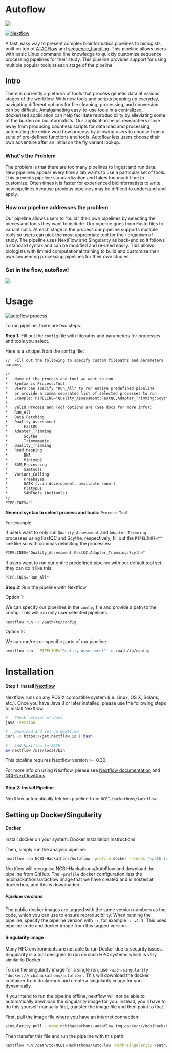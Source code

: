 # Autoflow

![](https://raw.githubusercontent.com/NCBI-Hackathons/Autopipeline/master/images/logo.png)

[![Nextflow](https://img.shields.io/badge/nextflow-%E2%89%A50.30.0-brightgreen.svg)](https://www.nextflow.io/)

A fast, easy way to present complex bioinformatics pipelines to biologists, built on top of [ATACFlow](https://github.com/NCBI-Hackathons/ATACFlow) and [sequence_handling](https://github.com/MorrellLAB/sequence_handling). This pipeline allows users with basic Linux command line knowledge to quickly customize sequence processing pipelines for their study. This pipeline provides support for using multiple popular tools at each stage of the pipeline.

## Intro
There is currently a plethora of tools that process genetic data at various stages of the workflow. With new tools and scripts popping up everyday, navigating different options for file cleaning, processing, and conversion can be difficult. Amalgamating easy-to-use tools in a centralized, dockerized application can help facilitate reproducibility by alleviating some of the burden on bioinformatists. Our application helps researchers move away from producing countless scripts for data load and processing, automating the entire workflow process by allowing users to choose from a suite of pre-defined functions and tools. Autoflow lets users choose their own adventure after an initial on the fly variant lookup.

### What's the Problem
The problem is that there are too many pipelines to ingest and run data. New pipelines appear every time a lab wants to use a particular set of tools. This prevents pipeline standardization and takes too much time to customize. Often times it is faster for experienced bioinformatists to write new pipelines because previous pipelines may be difficult to undersand and apply.

### How our pipeline addresses the problem
Our pipeline allows users to “build” their own pipelines by selecting the pieces and tools they want to include. Our pipeline goes from Fastq files to variant calls. At each stage in the process our pipeline supports multiple tools so users can pick the most appropriate tool for their organism of study. The pipeline uses NextFlow and Singularity as back-end so it follows a standard syntax and can be modified and re-used easily. This allows biologists with limited computational training to build and customize their own sequencng processing pipelines for their own studies.

### Get in the flow, autoflow!

![](https://raw.githubusercontent.com/NCBI-Hackathons/Autopipeline/master/images/Flowchart_v2.png)

# Usage

![autoflow process](https://user-images.githubusercontent.com/29574436/43224278-ccd20f0e-9023-11e8-9c03-8337df71e2c8.png)

To run pipeline, there are two steps.

**Step 1:** Fill out the `config` file with filepaths and parameters for processes and tools you select.

Here is a snippet from the `config` file:

```XML
//  Fill out the following to specify custom filepaths and parameters
params{

/*
*   Name of the process and tool we want to run
*   Syntax is Process:Tool
*   Users can specify "Run_All" to run entire predefined pipeline
*   or provide a comma separated list of selected processes to run
*   Example: PIPELINE="Quality_Assessment:FastQC,Adapter_Trimming:Scythe,Read_Mapping:BWA"
*
*   Valid Process and Tool options are (See docs for more info):
*   Run_All
*   Data_Fetching
*   Quality_Assessment
*       FastQC
*   Adapter_Trimming
*       Scythe
*       Trimmomatic
*   Quality_Trimming
*   Read_Mapping
*       BWA
*       Minimap2
*   SAM_Processing
*       Samtools
*   Variant_Calling
*       Freebayes
*       GATK (..in development, available soon!)
*       Platypus
*       SAMTools (bcftools)
*/
PIPELINES=""
```

**General syntax to select process and tools:** `Process:Tool`

For example:

If users want to only run `Quality_Assessment` and `Adapter_Trimming` processes using FastQC and Scythe, respectively, fill out the `PIPELINES=""` line like so with commas delimiting the processes:

```XML
PIPELINES="Quality_Assessment:FastQC,Adapter_Trimming:Scythe"
```

If users want to run our entire predefined pipeline with our default tool set, they can do it like this:

```XML
PIPELINES="Run_All"
```

**Step 2:** Run the pipeline with Nextflow

Option 1:

We can specify our pipelines in the `config` file and provide a path to the config. This will run only user selected pipelines.

```bash
nextflow run -c /path/to/config
```

Option 2:

We can run/re-run specific parts of our pipeline.

```bash
nextflow run --PIPELINE="Quality_Assessment" -c /path/to/config
```

# Installation

#### Step 1: Install [Nextflow](https://www.nextflow.io)

Nextflow runs on any POSIX compatible system (i.e. Linux, OS X, Solaris, etc.). Once you have Java 8 or later installed, please use the following steps to install Nextflow:

```bash
#   Check version of Java
java -version

#   Download and set up Nextflow
curl -s https://get.nextflow.io | bash

#   Add Nextflow to PATH
mv nextflow /usr/local/bin
```

This pipeline requires Nextflow version >= 0.30.

For more info on using Nextflow, please see [Nextflow documentation](https://www.nextflow.io/docs/latest/index.html) and [NGI-NextflowDocs](https://github.com/SciLifeLab/NGI-NextflowDocs).

#### Step 2: Install Pipeline

Nextflow automatically fetches pipeline from `NCBI-Hackathons/Autoflow`.

## Setting up Docker/Singularity

#### Docker

Install docker on your system: Docker Installation Instructions

Then, simply run the analysis pipeline:

```bash
nextflow run NCBI-Hackathons/Autoflow -profile docker --reads '<path to your reads>'
```

Nextflow will recognise NCBI-Hackathons/AutoFlow and download the pipeline from GitHub. The `-profile` docker configuration lists the ncbihackathons/atacflow image that we have created and is hosted at dockerhub, and this is downloaded.

##### Pipeline versions

The public docker images are tagged with the same version numbers as the code, which you can use to ensure reproducibility. When running the pipeline, specify the pipeline version with `-r`, for example `-r v1.3`. This uses pipeline code and docker image from this tagged version.

#### Singularity image

Many HPC environments are not able to run Docker due to security issues. Singularity is a tool designed to run on such HPC systems which is very similar to Docker.

To use the singularity image for a single run, use `-with-singularity 'docker://ncbihackathons/autoflow'`. This will download the docker container from dockerhub and create a singularity image for you dynamically.

If you intend to run the pipeline offline, nextflow will not be able to automatically download the singularity image for you. Instead, you'll have to do this yourself manually first, transfer the image file and then point to that.

First, pull the image file where you have an internet connection:

```bash
singularity pull --name ncbihackathons-autoflow.img docker://ncbihackathons/autoflow
```

Then transfer this file and run the pipeline with this path:

```bash
nextflow run /path/to/NCBI-Hackathons/AutoFlow -with-singularity /path/to/ncbihackathons-autoflow.img
```
